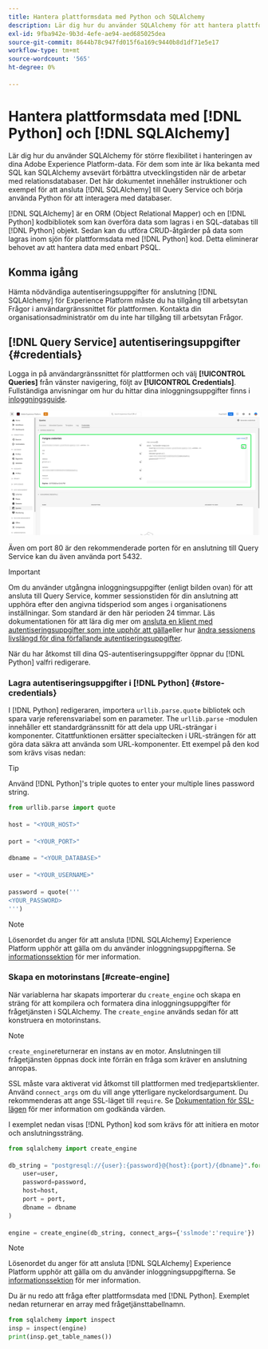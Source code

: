```yaml
---
title: Hantera plattformsdata med Python och SQLAlchemy
description: Lär dig hur du använder SQLAlchemy för att hantera plattformsdata med Python i stället för SQL.
exl-id: 9fba942e-9b3d-4efe-ae94-aed685025dea
source-git-commit: 8644b78c947fd015f6a169c9440b8d1df71e5e17
workflow-type: tm+mt
source-wordcount: '565'
ht-degree: 0%

---
```


# Hantera plattformsdata med [!DNL Python] och [!DNL SQLAlchemy]

Lär dig hur du använder SQLAlchemy för större flexibilitet i hanteringen av dina Adobe Experience Platform-data. För dem som inte är lika bekanta med SQL kan SQLAlchemy avsevärt förbättra utvecklingstiden när de arbetar med relationsdatabaser. Det här dokumentet innehåller instruktioner och exempel för att ansluta [!DNL SQLAlchemy] till Query Service och börja använda Python för att interagera med databaser.

[!DNL SQLAlchemy] är en ORM (Object Relational Mapper) och en [!DNL Python] kodbibliotek som kan överföra data som lagras i en SQL-databas till [!DNL Python] objekt. Sedan kan du utföra CRUD-åtgärder på data som lagras inom sjön för plattformsdata med [!DNL Python] kod. Detta eliminerar behovet av att hantera data med enbart PSQL.

## Komma igång

Hämta nödvändiga autentiseringsuppgifter för anslutning [!DNL SQLAlchemy] för Experience Platform måste du ha tillgång till arbetsytan Frågor i användargränssnittet för plattformen. Kontakta din organisationsadministratör om du inte har tillgång till arbetsytan Frågor.

## [!DNL Query Service] autentiseringsuppgifter {#credentials}

Logga in på användargränssnittet för plattformen och välj **[!UICONTROL Queries]** från vänster navigering, följt av **[!UICONTROL Credentials]**. Fullständiga anvisningar om hur du hittar dina inloggningsuppgifter finns i [inloggningsguide](../ui/credentials.md).

![Fliken Autentiseringsuppgifter med utgångsdatum för frågetjänsten är markerad.](../images/use-cases/credentials.png)

Även om port 80 är den rekommenderade porten för en anslutning till Query Service kan du även använda port 5432.

>[!IMPORTANT]
>
>Om du använder utgångna inloggningsuppgifter (enligt bilden ovan) för att ansluta till Query Service, kommer sessionstiden för din anslutning att upphöra efter den angivna tidsperiod som anges i organisationens inställningar. Som standard är den här perioden 24 timmar. Läs dokumentationen för att lära dig mer om [ansluta en klient med autentiseringsuppgifter som inte upphör att gälla](../ui/credentials.md#non-expiring-credentials)eller hur [ändra sessionens livslängd för dina förfallande autentiseringsuppgifter](../ui/credentials.md#expiring-credentials).

När du har åtkomst till dina QS-autentiseringsuppgifter öppnar du [!DNL Python] valfri redigerare.

### Lagra autentiseringsuppgifter i [!DNL Python] {#store-credentials}

I [!DNL Python] redigeraren, importera `urllib.parse.quote` bibliotek och spara varje referensvariabel som en parameter. The `urllib.parse` -modulen innehåller ett standardgränssnitt för att dela upp URL-strängar i komponenter. Citattfunktionen ersätter specialtecken i URL-strängen för att göra data säkra att använda som URL-komponenter. Ett exempel på den kod som krävs visas nedan:

>[!TIP]
>
>Använd [!DNL Python]&#39;s triple quotes to enter your multiple lines password string.

```python
from urllib.parse import quote

host = "<YOUR_HOST>"

port = "<YOUR_PORT>"

dbname = "<YOUR_DATABASE>"

user = "<YOUR_USERNAME>"

password = quote('''
<YOUR_PASSWORD>
''')
```

>[!NOTE]
>
>Lösenordet du anger för att ansluta [!DNL SQLAlchemy] Experience Platform upphör att gälla om du använder inloggningsuppgifterna. Se [informationssektion](#credentials) för mer information.

### Skapa en motorinstans [#create-engine]

När variablerna har skapats importerar du `create_engine` och skapa en sträng för att kompilera och formatera dina inloggningsuppgifter för frågetjänsten i SQLAlchemy. The `create_engine` används sedan för att konstruera en motorinstans.

>[!NOTE]
>
>`create_engine`returnerar en instans av en motor. Anslutningen till frågetjänsten öppnas dock inte förrän en fråga som kräver en anslutning anropas.

SSL måste vara aktiverat vid åtkomst till plattformen med tredjepartsklienter. Använd `connect_args` om du vill ange ytterligare nyckelordsargument. Du rekommenderas att ange SSL-läget till `require`. Se [Dokumentation för SSL-lägen](../clients/ssl-modes.md) för mer information om godkända värden.

I exemplet nedan visas [!DNL Python] kod som krävs för att initiera en motor och anslutningssträng.

```python
from sqlalchemy import create_engine

db_string = "postgresql://{user}:{password}@{host}:{port}/{dbname}".format(
    user=user,
    password=password,
    host=host,
    port = port,
    dbname = dbname
)

engine = create_engine(db_string, connect_args={'sslmode':'require'})
```

>[!NOTE]
>
>Lösenordet du anger för att ansluta [!DNL SQLAlchemy] Experience Platform upphör att gälla om du använder inloggningsuppgifterna. Se [informationssektion](#credentials) för mer information.

Du är nu redo att fråga efter plattformsdata med [!DNL Python]. Exemplet nedan returnerar en array med frågetjänsttabellnamn.

```python
from sqlalchemy import inspect
insp = inspect(engine)
print(insp.get_table_names())
```
